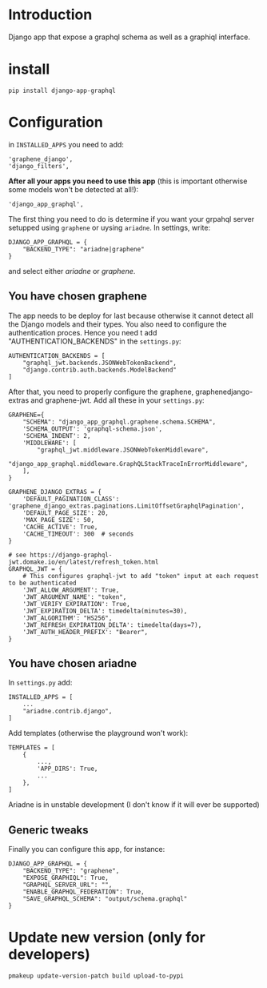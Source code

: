 # Introduction

Django app that expose a graphql schema as well as a graphiql interface.

# install

```
pip install django-app-graphql
```

# Configuration

in `INSTALLED_APPS` you need to add:

```
'graphene_django',
'django_filters',
```

**After all your apps you need to use this app** (this is important otherwise some models won't be detected at all!):

```
'django_app_graphql',
```

The first thing you need to do is determine if you want your grpahql server setupped using `graphene` or uysing `ariadne`.
In settings, write:

```
DJANGO_APP_GRAPHQL = {
    "BACKEND_TYPE": "ariadne|graphene"
}
```

and select either *ariadne* or *graphene*.

## You have chosen graphene

The app needs to be deploy for last because otherwise it cannot detect all the Django models and their types.
You also need to configure the authentication proces. Hence you need t add "AUTHENTICATION_BACKENDS" in the `settings.py`:

```
AUTHENTICATION_BACKENDS = [
    "graphql_jwt.backends.JSONWebTokenBackend",
    "django.contrib.auth.backends.ModelBackend"
]
```

After that, you need to properly configure the graphene, graphenedjango-extras and graphene-jwt. Add all these in your `settings.py`:

```
GRAPHENE={
    "SCHEMA": "django_app_graphql.graphene.schema.SCHEMA",
    'SCHEMA_OUTPUT': 'graphql-schema.json',
    'SCHEMA_INDENT': 2,
    'MIDDLEWARE': [
        "graphql_jwt.middleware.JSONWebTokenMiddleware",
        "django_app_graphql.middleware.GraphQLStackTraceInErrorMiddleware",
    ],
}

GRAPHENE_DJANGO_EXTRAS = {
    'DEFAULT_PAGINATION_CLASS': 'graphene_django_extras.paginations.LimitOffsetGraphqlPagination',
    'DEFAULT_PAGE_SIZE': 20,
    'MAX_PAGE_SIZE': 50,
    'CACHE_ACTIVE': True,
    'CACHE_TIMEOUT': 300  # seconds
}

# see https://django-graphql-jwt.domake.io/en/latest/refresh_token.html
GRAPHQL_JWT = {
    # This configures graphql-jwt to add "token" input at each request to be authenticated
    'JWT_ALLOW_ARGUMENT': True,
    'JWT_ARGUMENT_NAME': "token",
    'JWT_VERIFY_EXPIRATION': True,
    'JWT_EXPIRATION_DELTA': timedelta(minutes=30),
    'JWT_ALGORITHM': "HS256",
    'JWT_REFRESH_EXPIRATION_DELTA': timedelta(days=7),
    'JWT_AUTH_HEADER_PREFIX': "Bearer",
}
```

## You have chosen ariadne

In `settings.py` add:

```
INSTALLED_APPS = [
    ...
    "ariadne.contrib.django",
]
```

Add templates (otherwise the playground won't work):

```
TEMPLATES = [
    {
        ...,
        'APP_DIRS': True,
        ...
    },
]
```

Ariadne is in unstable development (I don't know if it will ever be supported)

## Generic tweaks

Finally you can configure this app, for instance:

```
DJANGO_APP_GRAPHQL = {
    "BACKEND_TYPE": "graphene",
    "EXPOSE_GRAPHIQL": True,
    "GRAPHQL_SERVER_URL": "",
    "ENABLE_GRAPHQL_FEDERATION": True,
    "SAVE_GRAPHQL_SCHEMA": "output/schema.graphql"
}
```


# Update new version (only for developers)

```
pmakeup update-version-patch build upload-to-pypi
```
